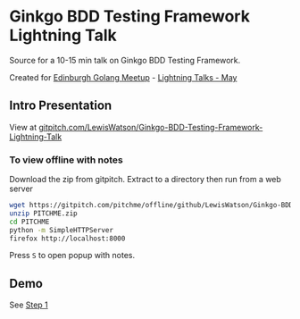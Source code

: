 # Ginkgo BDD Testing Framework Lightning Talk

Source for a 10-15 min talk on Ginkgo BDD Testing Framework.

Created for [Edinburgh Golang Meetup](https://www.meetup.com/Edinburgh-Golang-meetup) - [Lightning Talks - May](https://www.meetup.com/Edinburgh-Golang-meetup/events/239797718/)

## Intro Presentation

View at [gitpitch.com/LewisWatson/Ginkgo-BDD-Testing-Framework-Lightning-Talk](https://gitpitch.com/LewisWatson/Ginkgo-BDD-Testing-Framework-Lightning-Talk)

### To view offline with notes

Download the zip from gitpitch. Extract to a directory then run from a web server

```bash
wget https://gitpitch.com/pitchme/offline/github/LewisWatson/Ginkgo-BDD-Testing-Framework-Lightning-Talk/master/white/PITCHME.zip
unzip PITCHME.zip
cd PITCHME
python -m SimpleHTTPServer
firefox http://localhost:8000
```

Press `S` to open popup with notes.

## Demo

See [Step 1](step1/)
